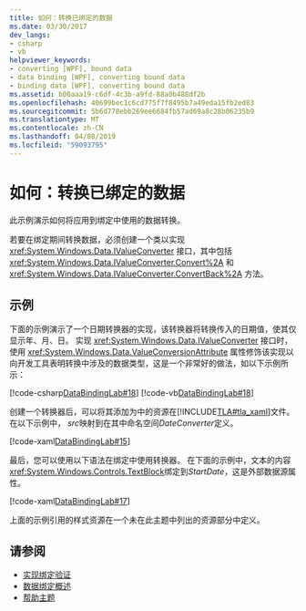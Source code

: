 ```yaml
---
title: 如何：转换已绑定的数据
ms.date: 03/30/2017
dev_langs:
- csharp
- vb
helpviewer_keywords:
- converting [WPF], bound data
- data binding [WPF], converting bound data
- binding data [WPF], converting bound data
ms.assetid: b00aaa19-c6df-4c3b-a9fd-88a0b488df2b
ms.openlocfilehash: 40699bec1c6cd775f7f8495b7a49eda15fb2ed83
ms.sourcegitcommit: 5b6d778ebb269ee6684fb57ad69a8c28b06235b9
ms.translationtype: MT
ms.contentlocale: zh-CN
ms.lasthandoff: 04/08/2019
ms.locfileid: "59093795"
---
```

# <a name="how-to-convert-bound-data"></a>如何：转换已绑定的数据
此示例演示如何将应用到绑定中使用的数据转换。  
  
 若要在绑定期间转换数据，必须创建一个类以实现 <xref:System.Windows.Data.IValueConverter> 接口，其中包括 <xref:System.Windows.Data.IValueConverter.Convert%2A> 和 <xref:System.Windows.Data.IValueConverter.ConvertBack%2A> 方法。  
  
## <a name="example"></a>示例  
 下面的示例演示了一个日期转换器的实现，该转换器将转换传入的日期值，使其仅显示年、月、日。 实现 <xref:System.Windows.Data.IValueConverter> 接口时，使用 <xref:System.Windows.Data.ValueConversionAttribute> 属性修饰该实现以向开发工具表明转换中涉及的数据类型，这是一个非常好的做法，如以下示例所示：  
  
 [!code-csharp[DataBindingLab#18](~/samples/snippets/csharp/VS_Snippets_Wpf/DataBindingLab/CSharp/DateConverter.cs#18)]
 [!code-vb[DataBindingLab#18](~/samples/snippets/visualbasic/VS_Snippets_Wpf/DataBindingLab/VisualBasic/DateConverter.vb#18)]  
  
 创建一个转换器后，可以将其添加为中的资源在[!INCLUDE[TLA#tla_xaml](../../../../includes/tlasharptla-xaml-md.md)]文件。 在以下示例中， *src*映射到在其中命名空间*DateConverter*定义。  
  
 [!code-xaml[DataBindingLab#15](~/samples/snippets/csharp/VS_Snippets_Wpf/DataBindingLab/CSharp/DataBindingLabApp.xaml#15)]  
  
 最后，您可以使用以下语法在绑定中使用转换器。 在下面的示例中，文本的内容<xref:System.Windows.Controls.TextBlock>绑定到*StartDate*，这是外部数据源属性。  
  
 [!code-xaml[DataBindingLab#17](~/samples/snippets/csharp/VS_Snippets_Wpf/DataBindingLab/CSharp/DataBindingLabApp.xaml#17)]  
  
 上面的示例引用的样式资源在一个未在此主题中列出的资源部分中定义。  
  
## <a name="see-also"></a>请参阅

- [实现绑定验证](how-to-implement-binding-validation.md)
- [数据绑定概述](data-binding-overview.md)
- [帮助主题](data-binding-how-to-topics.md)
